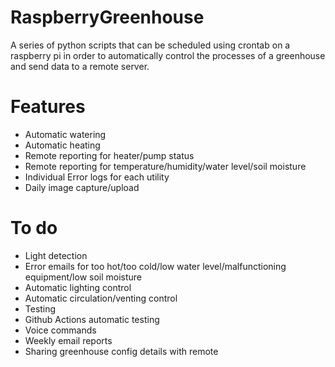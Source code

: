 # RaspberryGreenhouse
 
A series of python scripts that can be scheduled using crontab on a raspberry pi in order to automatically control the processes of a greenhouse and send data to a remote server.

# Features
- Automatic watering
- Automatic heating
- Remote reporting for heater/pump status
- Remote reporting for temperature/humidity/water level/soil moisture
- Individual Error logs for each utility
- Daily image capture/upload

# To do
- Light detection
- Error emails for too hot/too cold/low water level/malfunctioning equipment/low soil moisture
- Automatic lighting control
- Automatic circulation/venting control
- Testing
- Github Actions automatic testing
- Voice commands
- Weekly email reports
- Sharing greenhouse config details with remote

